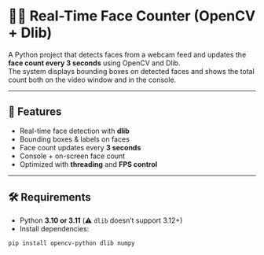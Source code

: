 # 🧑‍💻 Real-Time Face Counter (OpenCV + Dlib)

A Python project that detects faces from a webcam feed and updates the **face count every 3 seconds** using OpenCV and Dlib.  
The system displays bounding boxes on detected faces and shows the total count both on the video window and in the console.

---

## 📌 Features
- Real-time face detection with **dlib**  
- Bounding boxes & labels on faces  
- Face count updates every **3 seconds**  
- Console + on-screen face count  
- Optimized with **threading** and **FPS control**

---

## 🛠️ Requirements
- Python **3.10 or 3.11** (⚠️ `dlib` doesn’t support 3.12+)  
- Install dependencies:

```bash
pip install opencv-python dlib numpy
